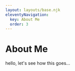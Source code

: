 ```yaml
---
layout: layouts/base.njk
eleventyNavigation:
  key: About Me
  order: 3
---
```

# About Me

hello, let's see how this goes... 
